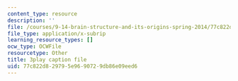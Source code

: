 ```yaml
---
content_type: resource
description: ''
file: /courses/9-14-brain-structure-and-its-origins-spring-2014/77c822d829795e9690729db86e09eed6_555142.vtt
file_type: application/x-subrip
learning_resource_types: []
ocw_type: OCWFile
resourcetype: Other
title: 3play caption file
uid: 77c822d8-2979-5e96-9072-9db86e09eed6
---
```


